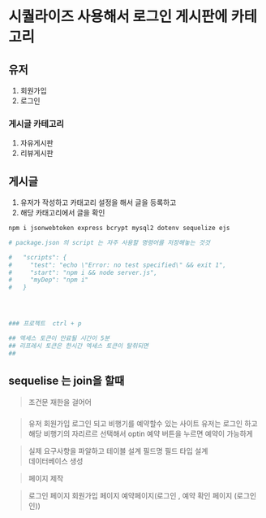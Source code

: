 



# 시퀄라이즈 사용해서 로그인 게시판에 카테고리

## 유저
1. 회원가입 
2. 로그인

### 게시글 카테고리
1. 자유게시판
2. 리뷰게시판


## 게시글
1. 유저가 작성하고 카태고리 설정을 해서 글을 등록하고
2. 해당 카태고리에서 글을 확인


```sh
npm i jsonwebtoken express bcrypt mysql2 dotenv sequelize ejs

# package.json 의 script 는 자주 사용할 명령어를 저장해놓는 것것

#   "scripts": {
#     "test": "echo \"Error: no test specified\" && exit 1",
#     "start": "npm i && node server.js",
#     "myDep": "npm i"   
#   }




### 프로젝트  ctrl + p

## 엑세스 토큰이 만료될 시간이 5분
## 리프레시 토큰은 한시간 엑세스 토큰이 탈취되면
##

```


## sequelise 는 join을 할때

> 조건문 재한을 걸어어

###
> 유저 회원가입 로그인 되고
> 비행기를 예약할수 있는 사이트 
> 유저는 로그인 하고 해당 비행기의 자리르르 선택해서 optin
> 예약 버튼을 누르면 예약이 가능하게 

> 실제 요구사항을 파알하고
> 테이블 설계
> 필드명 필드 타입 설계                         
데이터베이스 생성

> 페이지 제작

> 로그인 페이지 회원가입 페이지 예약페이지(로그인 , 예약 확인 페이지 (로그인인))